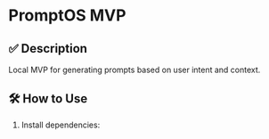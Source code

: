 # PromptOS MVP

## ✅ Description
Local MVP for generating prompts based on user intent and context.

## 🛠 How to Use

1. Install dependencies:

